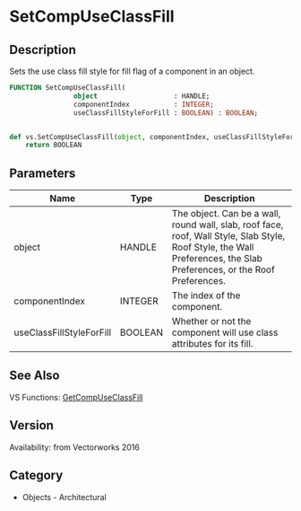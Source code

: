 # SetCompUseClassFill

## Description
Sets the use class fill style for fill flag of a component in an object.

```pascal
FUNCTION SetCompUseClassFill(
				object                   : HANDLE;
				componentIndex           : INTEGER;
				useClassFillStyleForFill : BOOLEAN) : BOOLEAN;
```

```python

def vs.SetCompUseClassFill(object, componentIndex, useClassFillStyleForFill):
    return BOOLEAN
```

## Parameters
|Name|Type|Description|
|---|---|---|
|object|HANDLE|The object. Can be a wall, round wall, slab, roof face, roof, Wall Style, Slab Style, Roof Style, the Wall Preferences, the Slab Preferences, or the Roof Preferences.|
|componentIndex|INTEGER|The index of the component.|
|useClassFillStyleForFill|BOOLEAN|Whether or not the component will use class attributes for its fill.|

## See Also
VS Functions:
[GetCompUseClassFill](GetCompUseClassFill.md)

## Version
Availability: from Vectorworks 2016
## Category
* Objects - Architectural

